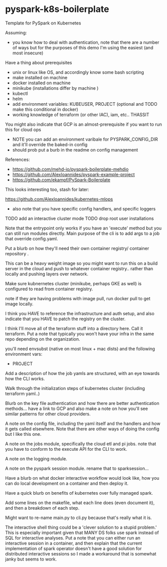# pyspark-k8s-boilerplate
Template for PySpark on Kubernetes

Assuming:
- you know how to deal with authentication, note that there are a number of ways but for the purposes of this demo I'm using the easiest (and most insecure)

Have a thing about prerequisites
- unix or linux like OS, and accordingly know some bash scripting
- make installed on machine
- docker installed on machine 
- minikube (installations differ by machine )
- kubectl 
- helm 
- add environment variables: KUBEUSER, PROJECT (optional and TODO make this conditional in docker)
- working knowledge of terraform (or other IAC), iam, etc.. 
THASSIT 

You might also indicate that GCP is an almost-prerequisite if you want to run this for cloud ops 

- NOTE you can add an environment varibale for PYSPARK_CONFIG_DIR and it'll override the baked-in config 
- should prob put a burb in the readme on config management 

References:
- https://github.com/mehd-io/pyspark-boilerplate-mehdio
- https://github.com/AlexIoannides/pyspark-example-project
- https://github.com/ekampf/PySpark-Boilerplate


This looks interesting too, stash for later:

https://github.com/AlexIoannides/kubernetes-mlops

- also note that you have specific config handlers, and specific loggers 

TODO add an interactive cluster mode 
TODO drop root user installations 

Note that the entrypoint only works if you have an 'execute' method but you can still run modules directly. Main purpose of the cli is to add args to a job that override config.yaml. 

Put a blurb on how they'll need their own container registry/ container repository .

This can be a heavy weight image so you might want to run this on a build server in the cloud and push to whatever container registry.. rather than locally and pushing layers over network.

Make sure kubnernetes cluster (minikube, perhaps GKE as well) is configured to read from container registry. 

note if they are having problems with image pull, run docker pull to get image locally.

I think you HAVE to reference the infrastructure and auth setup, and also indicate that you HAVE to patch the registry on the cluster. 

I think I'll move all of the terraform stuff into a directory here. Call it terraform. Put a note that typically you won't have your infra in the same repo depending on the organization.   

you'll need envsubst (native on most linux + mac dists) and the following environment vars:
- PROJECT 


Add a description of how the job yamls are structured, with an eye towards how the CLI works.

Walk through the initialization steps of kubernetes cluster (including terraform yaml..)

Blurb on the key file authentication and how there are better authentication methods... have a link to GCP and also make a note on how you'll see similar patterns for other cloud providers. 

A note on the config file, including the yaml itself and the handlers and how it gets called elsewhere. Note that there are other ways of doing the config but I like this one. 

A note on the jobs module, specifically the cloud etl and pi jobs. note that you have to conform to the execute API for the CLI to work.   

A note on the logging module.

A note on the pyspark session module. rename that to sparksession... 

Have a blurb on what docker interactive workflow would look like, how you can do local development on a container and then deploy it. 

Have a quick blurb on benefits of kubernetes over fully managed spark. 

Add some lines on the makefile, what each line does (even document it), and then a breakdown of each step. 

Might want to re-name main.py to cli.py because that's really what it is. 

The interactive shell thing could be a 'clever solution to a stupid problem.' This is especially important given that MANY DS folks use spark instead of SQL for interactive analyses. Put a note that you can either run an interactive session in a container, and then explain that the current implementation of spark operator doesn't have a good solution for distributed interactive sessions so I made a workaround that is somewhat janky but seems to work.  